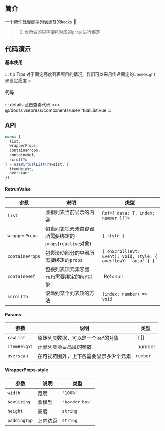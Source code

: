 ## 简介
一个帮你处理虚拟列表逻辑的`hooks`  :tada:
> 1. 你所做的只需要将对应的`props`进行绑定

## 代码演示
#### 基本使用  
::: tip Tips
对于固定高度列表项目的情况，我们可以采用传递固定的`itemHeight`来设定高度
:::
<use-virtual-list />
#### 代码  
::: details 点击查看代码
<<< @/docs/.vuepress/components/useVirtualList.vue
:::

## API  
```ts
const {
  list,
  wrapperProps,
  containeProps,
  containeRef,
  scrollTo,
} = useVirtualList(rawList, {
  itemHeight,
  overscan?
})
```

#### RetrunValue
| 参数 | 说明 | 类型 |
| --- | --- | --- |
| `list` | 虚拟列表当前显示的内容 | `Ref<{ data: T, index: number }[]>` |
| `wrapperProps` | 包裹列表项元素的容器所需要绑定的`props`(`reactive`对象) | `{ style }` |
| `containeProps` | 包裹滚动部分的容器所需要绑定的`props` | `{ onScroll(evt: Event): void, style: { overflowY: 'auto' } }` |
| `containeRef` | 包裹列表项元素容器`refs`需要绑定的`Ref`对象 | `Ref<null | HTMLElement>` |
| `scrollTo` | 滚动到某个列表项的方法 | `(index: number) => void` |

#### Params
| 参数 | 说明 | 类型 |
| --- | --- | --- |
| `rawList` | 原始列表数据，可以是一个`Ref`的对象 | `T[] | Ref<T[]>` |
| `itemHeight` | 计算列表项目高度的参数 | `number | (index: number) => number` |
| `overscan` | 在可视范围外，上下各需要显示多少个元素 | `number` |

#### WrapperProps-style
| 参数 | 说明 | 类型 |
| --- | --- | --- |
| `width` | 宽度 | `'100%'` |
| `boxSizing` | 盒模型 | `'border-box'` |
| `height` | 高度 | `string` |
| `paddingTop` | 上内边距 | `string` |
